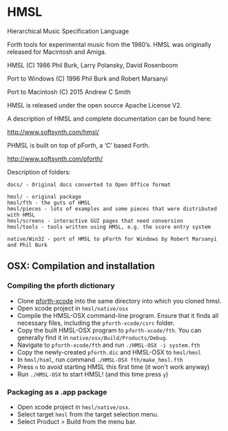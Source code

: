 # HMSL
Hierarchical Music Specification Language

Forth tools for experimental music from the 1980’s.
HMSL was originally released for Macintosh and Amiga.

HMSL (C) 1986 Phil Burk, Larry Polansky, David Rosenboom

Port to Windows (C) 1996 Phil Burk and Robert Marsanyi

Port to Macintosh (C) 2015 Andrew C Smith

HMSL is released under the open source Apache License V2.

A description of HMSL and complete documentation can be found here:

   <http://www.softsynth.com/hmsl/>

PHMSL is built on top of pForth, a ‘C’ based Forth.

   <http://www.softsynth.com/pforth/>

Description of folders:

    docs/ - Original docs converted to Open Office format

    hmsl/ - original package
    hmsl/fth - the guts of HMSL
    hmsl/pieces - lots of examples and some pieces that were distributed with HMSL
    hmsl/screens - interactive GUI pages that need conversion
    hmsl/tools - tools written using HMSL, e.g. the score entry system

    native/Win32 - port of HMSL to pForth for Windows by Robert Marsanyi and Phil Burk

## OSX: Compilation and installation

### Compiling the pforth dictionary

* Clone [pforth-xcode](https://www.github.com/kristopherjohnson/pforth-xcode)
    into the same directory into which you cloned hmsl.
* Open xcode project in `hmsl/native/osx`
* Compile the HMSL-OSX command-line program. Ensure that it finds all necessary
    files, including the `pforth-xcode/csrc` folder.
* Copy the built HMSL-OSX program to `pforth-xcode/fth`. You can generally find it in
    `native/osx/Build/Products/Debug`.
* Navigate to `pforth-xcode/fth` and run `./HMSL-OSX -i system.fth`
* Copy the newly-created `pforth.dic` and HMSL-OSX to `hmsl/hmsl`
* In `hmsl/hsml`, run command `./HMSL-OSX fth/make_hmsl.fth`
* Press `n` to avoid starting HMSL this first time (it won't work anyway)
* Run `./HMSL-OSX` to start HMSL! (and this time press `y`)

### Packaging as a .app package

* Open xcode project in `hmsl/native/osx`.
* Select target `hmsl` from the target selection menu.
* Select Product > Build from the menu bar.

